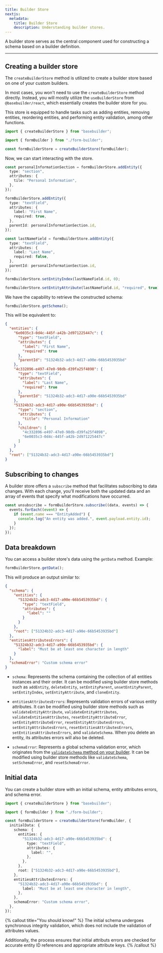 ```yaml
---
title: Builder Store
nextjs:
  metadata:
    title: Builder Store
    description: Understanding builder stores.
---
```


A builder store serves as the central component used for constructing a schema based on a builder definition.

---

## Creating a builder store

The `createBuilderStore` method is utilized to create a builder store based on one of your custom builders.

In most cases, you won't need to use the `createBuilderStore` method directly. Instead, you will mostly utilize the `useBuilderStore` from `@basebuilder/react`, which essentially creates the builder store for you.

This store is equipped to handle tasks such as adding entities, removing entities, reordering entities, and performing entity validation, among other functions.

```typescript
import { createBuilderStore } from "basebuilder";

import { formBuilder } from "./form-builder";

const formBuilderStore = createBuilderStore(formBuilder);
```

Now, we can start interacting with the store.

```typescript
const personalInformationSection = formBuilderStore.addEntity({
  type: "section",
  attributes: {
    tile: "Personal Information",
  },
});

formBuilderStore.addEntity({
  type: "textField",
  attributes: {
    label: "First Name",
    required: true,
  },
  parentId: personalInformationSection.id,
});

const lastNameField = formBuilderStore.addEntity({
  type: "textField",
  attributes: {
    label: "Last Name",
    required: false,
  },
  parentId: personalInformationSection.id,
});

formBuilderStore.setEntityIndex(lastNameField.id, 0);

formBuilderStore.setEntityAttribute(lastNameField.id, "required", true);
```

We have the capability to retrieve the constructed schema:

```typescript
formBuilderStore.getSchema();
```

This will be equivalent to:

```json
{
  "entities": {
    "6e0035c3-0d4c-445f-a42b-2d971225447c": {
      "type": "textField",
      "attributes": {
        "label": "First Name",
        "required": true
      },
      "parentId": "51324b32-adc3-4d17-a90e-66b5453935bd"
    },
    "4c332896-e497-47e0-98db-d39fa25f4898": {
      "type": "textField",
      "attributes": {
        "label": "Last Name",
        "required": true
      },
      "parentId": "51324b32-adc3-4d17-a90e-66b5453935bd"
    },
    "51324b32-adc3-4d17-a90e-66b5453935bd": {
      "type": "section",
      "attributes": {
        "title": "Personal Information"
      },
      "children": [
        "4c332896-e497-47e0-98db-d39fa25f4898",
        "6e0035c3-0d4c-445f-a42b-2d971225447c"
      ]
    }
  },
  "root": ["51324b32-adc3-4d17-a90e-66b5453935bd"]
}
```

## Subscribing to changes

A builder store offers a `subscribe` method that facilitates subscribing to data changes. With each change, you'll receive both the updated data and an array of events that specify what modifications have occurred.

```typescript
const unsubscribe = formBuilderStore.subscribe((data, events) => {
  events.forEach((event) => {
    if (event.name === "EntityAdded") {
      console.log("An entity was added.", event.payload.entity.id);
    }
  });
});
```

## Data breakdown

You can access a builder store's data using the `getData` method. Example:

```typescript
formBuilderStore.getData();
```

This will produce an output similar to:

```json
{
  "schema": {
    "entities": {
      "51324b32-adc3-4d17-a90e-66b5453935bd": {
        "type": "textField",
        "attributes": {
          "label": ""
        }
      }
    },
    "root": ["51324b32-adc3-4d17-a90e-66b5453935bd"]
  },
  "entitiesAttributesErrors": {
    "51324b32-adc3-4d17-a90e-66b5453935bd": {
      "label": "Must be at least one character in length"
    }
  },
  "schemaError": "Custom schema error"
}
```

- `schema`: Represents the schema containing the collection of all entities instances and their order. It can be modified using builder store methods such as `addEntity`, `deleteEntity`, `setEntityParent`, `unsetEntityParent`, `setEntityIndex`, `setEntityAttribute`, and `cloneEntity`.

- `entitiesAttributesErrors`: Represents validation errors of various entity attributes. It can be modified using builder store methods such as `validateEntityAttribute`, `validateEntityAttributes`, `validateEntitiesAttributes`, `resetEntityAttributeError`, `setEntityAttributeError`, `resetEntityAttributesErrors`, `setEntityAttributesErrors`, `resetEntitiesAttributesErrors`, `setEntitiesAttributesErrors`, and `validateSchema`. When you delete an entity, its attributes errors will also be deleted.

- `schemaError`: Represents a global schema validation error, which originates from the [`validateSchema` method on your builder](/docs/builders#additional-schema-validation). It can be modified using builder store methods like `validateSchema`, `setSchemaError`, and `resetSchemaError`.

## Initial data

You can create a builder store with an initial schema, entity attributes errors, and schema error.

```typescript
import { createBuilderStore } from "basebuilder";

import { formBuilder } from "./form-builder";

const formBuilderStore = createBuilderStore(formBuilder, {
  initialData: {
    schema: {
      entities: {
        "51324b32-adc3-4d17-a90e-66b5453935bd": {
          type: "textField",
          attributes: {
            label: "",
          },
        },
      },
      root: ["51324b32-adc3-4d17-a90e-66b5453935bd"],
    },
    entitiesAttributesErrors: {
      "51324b32-adc3-4d17-a90e-66b5453935bd": {
        label: "Must be at least one character in length",
      },
    },
    schemaError: "Custom schema error",
  },
});
```

{% callout title="You should know!" %}
The initial schema undergoes synchronous integrity validation, which does not include the validation of attributes values.

Additionally, the process ensures that initial attributs errors are checked for accurate entity ID references and appropriate attribute keys.
{% /callout %}
